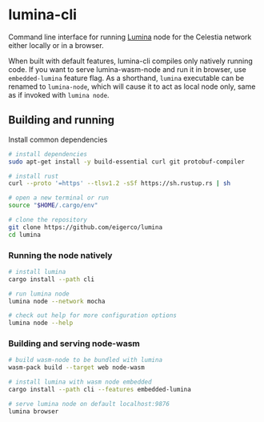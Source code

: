 # lumina-cli

Command line interface for running [Lumina](../README.md) node for the Celestia network either locally or in a browser.

When built with default features, lumina-cli compiles only natively running code. If you want to serve lumina-wasm-node and run it in browser, use `embedded-lumina` feature flag.
As a shorthand, `lumina` executable can be renamed to `lumina-node`, which will cause it to act as local node only, same as if invoked with `lumina node`.


## Building and running

Install common dependencies

```bash
# install dependencies
sudo apt-get install -y build-essential curl git protobuf-compiler

# install rust
curl --proto '=https' --tlsv1.2 -sSf https://sh.rustup.rs | sh

# open a new terminal or run
source "$HOME/.cargo/env"

# clone the repository
git clone https://github.com/eigerco/lumina
cd lumina
```

### Running the node natively

```bash
# install lumina
cargo install --path cli

# run lumina node
lumina node --network mocha

# check out help for more configuration options
lumina node --help
```

### Building and serving node-wasm

```bash
# build wasm-node to be bundled with lumina
wasm-pack build --target web node-wasm

# install lumina with wasm node embedded
cargo install --path cli --features embedded-lumina

# serve lumina node on default localhost:9876
lumina browser
```
